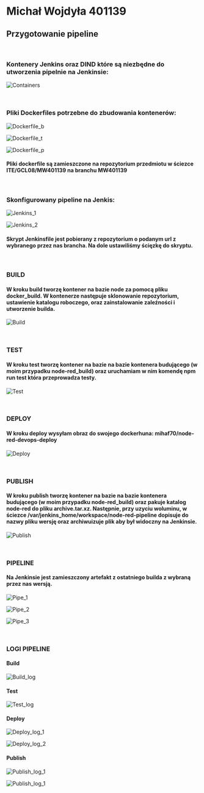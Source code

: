 # Michał Wojdyła 401139

## Przygotowanie pipeline

<br/>

### Kontenery Jenkins oraz DIND które są niezbędne do utworzenia pipelnie na Jenkinsie:

![Containers](./containers.png)

<br/>

### Pliki Dockerfiles potrzebne do zbudowania kontenerów:

![Dockerfile_b](./dockerfile_build.png)

![Dockerfile_t](./dockerfile_test.png)

![Dockerfile_p](./dockerfile_publish.png)

#### Pliki dockerfile są zamieszczone na repozytorium przedmiotu w ściezce ITE/GCL08/MW401139 na branchu MW401139

 <br/>
 
 ### Skonfigurowany pipeline na Jenkis:

![Jenkins_1](./jenkins_1.png)

![Jenkins_2](./jenkins_2.png)

#### Skrypt Jenkinsfile jest pobierany z repozytorium o podanym url z wybranego przez nas brancha. Na dole ustawiliśmy ścięzkę do skryptu.

<br/>

### BUILD

#### W kroku build tworzę kontener na bazie node za pomocą pliku docker_build. W kontenerze następuje sklonowanie repozytorium, ustawienie katalogu roboczego, oraz zainstalowanie zaleźności i utworzenie builda.

![Build](./build.png)

<br/>

### TEST

#### W kroku test tworzę kontener na bazie na bazie kontenera budującego (w moim przypadku node-red_build) oraz uruchamiam w nim komendę npm run test która przeprowadza testy.

![Test](./test.png)

<br/>

### DEPLOY

#### W kroku deploy wysyłam obraz do swojego dockerhuna: mihaf70/node-red-devops-deploy

![Deploy](./deploy.png)

<br/>

### PUBLISH

#### W kroku publish tworzę kontener na bazie na bazie kontenera budującego (w moim przypadku node-red_build) oraz pakuje katalog node-red do pliku archive.tar.xz. Następnie, przy uzyciu woluminu, w ściezce /var/jenkins_home/workspace/node-red-pipeline dopisuje do nazwy pliku wersję oraz archiwuizuje plik aby był widoczny na Jenkinsie.

![Publish](./publish.png)

<br/>

### PIPELINE

#### Na Jenkinsie jest zamieszczony artefakt z ostatniego builda z wybraną przez nas wersją.

![Pipe_1](./pipe_1.png)

![Pipe_2](./pipe_2.png)

![Pipe_3](./pipe_3.png)

<br/>

### LOGI PIPELINE

#### Build

![Build_log](./build_log.png)

#### Test

![Test_log](./test_log.png)

#### Deploy

![Deploy_log_1](./deploy_log_1.png)

![Deploy_log_2](./deploy_log_2.png)

#### Publish

![Publish_log_1](./publish_log_1.png)

![Publish_log_1](./publish_log_2.png)

